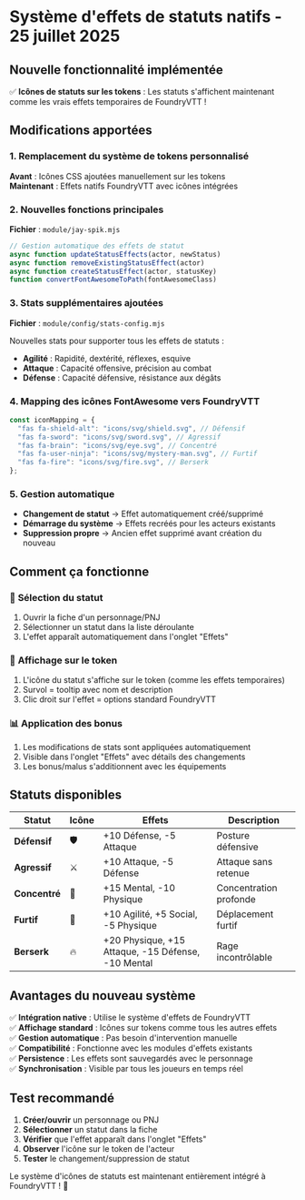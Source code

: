 # Système d'effets de statuts natifs - 25 juillet 2025

## Nouvelle fonctionnalité implémentée

✅ **Icônes de statuts sur les tokens** : Les statuts s'affichent maintenant comme les vrais effets temporaires de FoundryVTT !

## Modifications apportées

### 1. Remplacement du système de tokens personnalisé

**Avant** : Icônes CSS ajoutées manuellement sur les tokens  
**Maintenant** : Effets natifs FoundryVTT avec icônes intégrées

### 2. Nouvelles fonctions principales

**Fichier** : `module/jay-spik.mjs`

```javascript
// Gestion automatique des effets de statut
async function updateStatusEffects(actor, newStatus)
async function removeExistingStatusEffect(actor)
async function createStatusEffect(actor, statusKey)
function convertFontAwesomeToPath(fontAwesomeClass)
```

### 3. Stats supplémentaires ajoutées

**Fichier** : `module/config/stats-config.mjs`

Nouvelles stats pour supporter tous les effets de statuts :

- **Agilité** : Rapidité, dextérité, réflexes, esquive
- **Attaque** : Capacité offensive, précision au combat
- **Défense** : Capacité défensive, résistance aux dégâts

### 4. Mapping des icônes FontAwesome vers FoundryVTT

```javascript
const iconMapping = {
  "fas fa-shield-alt": "icons/svg/shield.svg", // Défensif
  "fas fa-sword": "icons/svg/sword.svg", // Agressif
  "fas fa-brain": "icons/svg/eye.svg", // Concentré
  "fas fa-user-ninja": "icons/svg/mystery-man.svg", // Furtif
  "fas fa-fire": "icons/svg/fire.svg", // Berserk
};
```

### 5. Gestion automatique

- **Changement de statut** → Effet automatiquement créé/supprimé
- **Démarrage du système** → Effets recréés pour les acteurs existants
- **Suppression propre** → Ancien effet supprimé avant création du nouveau

## Comment ça fonctionne

### 📝 **Sélection du statut**

1. Ouvrir la fiche d'un personnage/PNJ
2. Sélectionner un statut dans la liste déroulante
3. L'effet apparaît automatiquement dans l'onglet "Effets"

### 🎯 **Affichage sur le token**

1. L'icône du statut s'affiche sur le token (comme les effets temporaires)
2. Survol = tooltip avec nom et description
3. Clic droit sur l'effet = options standard FoundryVTT

### 📊 **Application des bonus**

1. Les modifications de stats sont appliquées automatiquement
2. Visible dans l'onglet "Effets" avec détails des changements
3. Les bonus/malus s'additionnent avec les équipements

## Statuts disponibles

| Statut        | Icône | Effets                                             | Description            |
| ------------- | ----- | -------------------------------------------------- | ---------------------- |
| **Défensif**  | 🛡️    | +10 Défense, -5 Attaque                            | Posture défensive      |
| **Agressif**  | ⚔️    | +10 Attaque, -5 Défense                            | Attaque sans retenue   |
| **Concentré** | 🧠    | +15 Mental, -10 Physique                           | Concentration profonde |
| **Furtif**    | 🥷    | +10 Agilité, +5 Social, -5 Physique                | Déplacement furtif     |
| **Berserk**   | 🔥    | +20 Physique, +15 Attaque, -15 Défense, -10 Mental | Rage incontrôlable     |

## Avantages du nouveau système

✅ **Intégration native** : Utilise le système d'effets de FoundryVTT  
✅ **Affichage standard** : Icônes sur tokens comme tous les autres effets  
✅ **Gestion automatique** : Pas besoin d'intervention manuelle  
✅ **Compatibilité** : Fonctionne avec les modules d'effets existants  
✅ **Persistence** : Les effets sont sauvegardés avec le personnage  
✅ **Synchronisation** : Visible par tous les joueurs en temps réel

## Test recommandé

1. **Créer/ouvrir** un personnage ou PNJ
2. **Sélectionner** un statut dans la fiche
3. **Vérifier** que l'effet apparaît dans l'onglet "Effets"
4. **Observer** l'icône sur le token de l'acteur
5. **Tester** le changement/suppression de statut

Le système d'icônes de statuts est maintenant entièrement intégré à FoundryVTT ! 🎉
